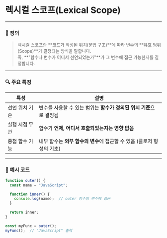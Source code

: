 # 렉시컬 스코프(Lexical Scope)

---

### 📘 정의

> 렉시컬 스코프란 **코드가 작성된 위치(문법 구조)**에 따라 변수의 **유효 범위(Scope)**가 결정되는 방식을 말합니다.  
> 즉, **"함수나 변수가 어디서 선언되었는가"**가 그 변수에 접근 가능한지를 결정합니다.

---

### 🔍 주요 특징

| 특성 | 설명 |
|------|------|
| 선언 위치 기준 | 변수를 사용할 수 있는 범위는 **함수가 정의된 위치 기준**으로 결정됨 |
| 실행 시점 무관 | 함수가 **언제, 어디서 호출되었는지는 영향 없음** |
| 중첩 함수 가능 | 내부 함수는 **외부 함수의 변수**에 접근할 수 있음 (클로저 형성의 기초) |

---

### 📌 예시 코드

```js
function outer() {
  const name = "JavaScript";

  function inner() {
    console.log(name);  // outer 함수의 변수에 접근
  }

  return inner;
}

const myFunc = outer();
myFunc();  // "JavaScript" 출력

